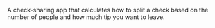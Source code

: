 A check-sharing app that calculates how to split a check based on the number of people and how much tip you want to leave. 
